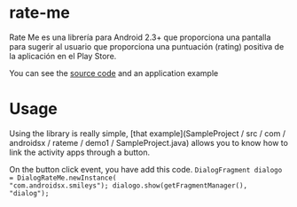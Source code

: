 rate-me
=======

Rate Me es una librería para Android 2.3+ que proporciona una pantalla para sugerir al usuario que proporciona una puntuación (rating) positiva de la aplicación en el Play Store.

You can see the [source code](rate-me) and an application example 

Usage
=======

Using the library is really simple, [that example](SampleProject / src / com / androidsx / rateme / demo1 / SampleProject.java) allows you to know how to link the activity apps through a button.

On the button click event, you have add this code.
	<code>DialogFragment dialogo = DialogRateMe.newInstance(
            "com.androidsx.smileys");
    dialogo.show(getFragmentManager(), "dialog");</code>
